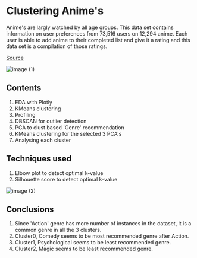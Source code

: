 # Clustering Anime's

Anime's are largly watched by all age groups. This data set contains information on user preferences from 73,516 users on 12,294 anime. Each user is able to add anime to their completed list and give it a rating and this data set is a compilation of those ratings.

[Source](https://www.kaggle.com/CooperUnion/anime-recommendations-database)

![image (1)](https://user-images.githubusercontent.com/71747522/116199130-6778e600-a754-11eb-9972-0c0843f915ff.png)

## Contents
1. EDA with Plotly
2. KMeans clustering
3. Profiling
5. DBSCAN for outlier detection
6. PCA to clust based 'Genre' recommendation
7. KMeans clustering for the selected 3 PCA's
8. Analysing each cluster


## Techniques used
1. Elbow plot to detect optimal k-value
2. Silhouette score to detect optimal k-value

![image (2)](https://user-images.githubusercontent.com/71747522/116199826-2fbe6e00-a755-11eb-929e-44a7dffcb864.png)


## Conclusions
1. Since 'Action' genre has more number of instances in the dataset, it is a common genre in all the 3 clusters.
2. Cluster0, Comedy seems to be most recommended genre after Action.
3. Cluster1, Psychological seems to be least recommended genre.
4. Cluster2, Magic seems to be least recommended genre.<br>
